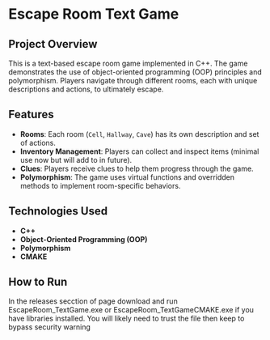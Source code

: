# Escape Room Text Game

## Project Overview
This is a text-based escape room game implemented in C++. The game demonstrates the use of object-oriented programming (OOP) principles and polymorphism. Players navigate through different rooms, each with unique descriptions and actions, to ultimately escape.

## Features
- **Rooms**: Each room (`Cell`, `Hallway`, `Cave`) has its own description and set of actions.
- **Inventory Management**: Players can collect and inspect items (minimal use now but will add to in future).
- **Clues**: Players receive clues to help them progress through the game.
- **Polymorphism**: The game uses virtual functions and overridden methods to implement room-specific behaviors.

## Technologies Used
- **C++**
- **Object-Oriented Programming (OOP)**
- **Polymorphism**
- **CMAKE**

## How to Run
In the releases secction of page download and run EscapeRoom_TextGame.exe or EscapeRoom_TextGameCMAKE.exe if you have libraries installed. You will likely need to trust the file then keep to bypass security warning
